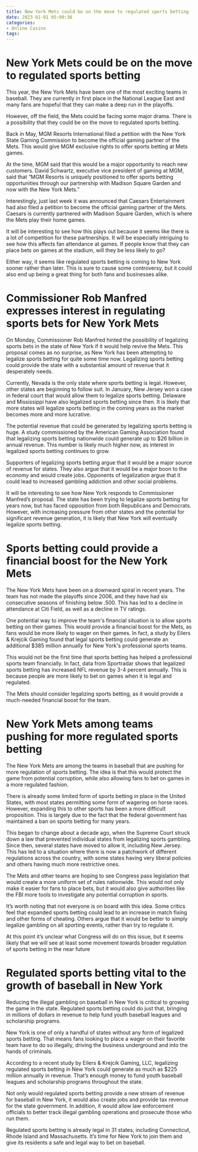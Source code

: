 ```yaml
---
title: New York Mets could be on the move to regulated sports betting
date: 2023-01-01 05:09:36
categories:
- Online Casino
tags:
---
```



#  New York Mets could be on the move to regulated sports betting

This year, the New York Mets have been one of the most exciting teams in baseball. They are currently in first place in the National League East and many fans are hopeful that they can make a deep run in the playoffs.

However, off the field, the Mets could be facing some major drama. There is a possibility that they could be on the move to regulated sports betting.

Back in May, MGM Resorts International filed a petition with the New York State Gaming Commission to become the official gaming partner of the Mets. This would give MGM exclusive rights to offer sports betting at Mets games.

At the time, MGM said that this would be a major opportunity to reach new customers. David Schwartz, executive vice president of gaming at MGM, said that “MGM Resorts is uniquely positioned to offer sports betting opportunities through our partnership with Madison Square Garden and now with the New York Mets.”

Interestingly, just last week it was announced that Caesars Entertainment had also filed a petition to become the official gaming partner of the Mets. Caesars is currently partnered with Madison Square Garden, which is where the Mets play their home games.

It will be interesting to see how this plays out because it seems like there is a lot of competition for these partnerships. It will be especially intriguing to see how this affects fan attendance at games. If people know that they can place bets on games at the stadium, will they be less likely to go?

Either way, it seems like regulated sports betting is coming to New York sooner rather than later. This is sure to cause some controversy, but it could also end up being a great thing for both fans and businesses alike.

#  Commissioner Rob Manfred expresses interest in regulating sports bets for New York Mets

On Monday, Commissioner Rob Manfred hinted the possibility of legalizing sports bets in the state of New York if it would help revive the Mets. This proposal comes as no surprise, as New York has been attempting to legalize sports betting for quite some time now. Legalizing sports betting could provide the state with a substantial amount of revenue that it desperately needs.

Currently, Nevada is the only state where sports betting is legal. However, other states are beginning to follow suit. In January, New Jersey won a case in federal court that would allow them to legalize sports betting. Delaware and Mississippi have also legalized sports betting since then. It is likely that more states will legalize sports betting in the coming years as the market becomes more and more lucrative.

The potential revenue that could be generated by legalizing sports betting is huge. A study commissioned by the American Gaming Association found that legalizing sports betting nationwide could generate up to $26 billion in annual revenue. This number is likely much higher now, as interest in legalized sports betting continues to grow.

Supporters of legalizing sports betting argue that it would be a major source of revenue for states. They also argue that it would be a major boon to the economy and would create jobs. Opponents of legalization argue that it could lead to increased gambling addiction and other social problems.

It will be interesting to see how New York responds to Commissioner Manfred’s proposal. The state has been trying to legalize sports betting for years now, but has faced opposition from both Republicans and Democrats. However, with increasing pressure from other states and the potential for significant revenue generation, it is likely that New York will eventually legalize sports betting.

#  Sports betting could provide a financial boost for the New York Mets

The ​New York Mets​ have been on a downward spiral in recent years. The team has not made the playoffs since 2006, and they have had six consecutive seasons of finishing below .500. This has led to a decline in attendance at Citi Field, as well as a decline in TV ratings.

One potential way to improve the team's financial situation is to allow sports betting on their games. This would provide a financial boost for the Mets, as fans would be more likely to wager on their games. In fact, a study by Eilers & Krejcik Gaming found that legal sports betting could generate an additional $385 million annually for New York's professional sports teams.

This would not be the first time that sports betting has helped a professional sports team financially. In fact, data from Sportradar shows that legalized sports betting has increased NFL revenue by 3-4 percent annually. This is because people are more likely to bet on games when it is legal and regulated.

The Mets should consider legalizing sports betting, as it would provide a much-needed financial boost for the team.

#  New York Mets among teams pushing for more regulated sports betting

The New York Mets are among the teams in baseball that are pushing for more regulation of sports betting. The idea is that this would protect the game from potential corruption, while also allowing fans to bet on games in a more regulated fashion.

There is already some limited form of sports betting in place in the United States, with most states permitting some form of wagering on horse races. However, expanding this to other sports has been a more difficult proposition. This is largely due to the fact that the federal government has maintained a ban on sports betting for many years.

This began to change about a decade ago, when the Supreme Court struck down a law that prevented individual states from legalizing sports gambling. Since then, several states have moved to allow it, including New Jersey. This has led to a situation where there is now a patchwork of different regulations across the country, with some states having very liberal policies and others having much more restrictive ones.

The Mets and other teams are hoping to see Congress pass legislation that would create a more uniform set of rules nationwide. This would not only make it easier for fans to place bets, but it would also give authorities like the FBI more tools to investigate any potential corruption in sports.

It’s worth noting that not everyone is on board with this idea. Some critics feel that expanded sports betting could lead to an increase in match fixing and other forms of cheating. Others argue that it would be better to simply legalize gambling on all sporting events, rather than try to regulate it.

At this point it’s unclear what Congress will do on this issue, but it seems likely that we will see at least some movement towards broader regulation of sports betting in the near future

#  Regulated sports betting vital to the growth of baseball in New York

Reducing the illegal gambling on baseball in New York is critical to growing the game in the state. Regulated sports betting could do just that, bringing in millions of dollars in revenue to help fund youth baseball leagues and scholarship programs.

New York is one of only a handful of states without any form of legalized sports betting. That means fans looking to place a wager on their favorite team have to do so illegally, driving the business underground and into the hands of criminals.

According to a recent study by Eilers & Krejcik Gaming, LLC, legalizing regulated sports betting in New York could generate as much as $225 million annually in revenue. That’s enough money to fund youth baseball leagues and scholarship programs throughout the state.

Not only would regulated sports betting provide a new stream of revenue for baseball in New York, it would also create jobs and provide tax revenue for the state government. In addition, it would allow law enforcement officials to better track illegal gambling operations and prosecute those who run them.

Regulated sports betting is already legal in 31 states, including Connecticut, Rhode Island and Massachusetts. It’s time for New York to join them and give its residents a safe and legal way to bet on baseball.